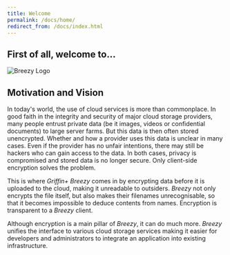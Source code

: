 ```yaml
---
title: Welcome
permalink: /docs/home/
redirect_from: /docs/index.html
---
```


## First of all, welcome to...
![Breezy Logo](../../img/breezy.svg "Breezy Logo")

## Motivation and Vision

In today's world, the use of cloud services is more than commonplace. In good faith in the integrity and security of major cloud
storage providers, many people entrust private data (be it images, videos or confidential documents) to large server
farms. But this data is then often stored unencrypted. Whether and how a provider uses this data is unclear in many cases. Even
if the provider has no unfair intentions, there may still be hackers who can gain access to the data. In both cases,
privacy is compromised and stored data is no longer secure. Only client-side encryption solves the problem.

This is where *Griffin+ Breezy* comes in by encrypting data before it is uploaded to the cloud, making it unreadable to outsiders.
*Breezy* not only encrypts the file itself, but also makes their filenames unrecognisable, so that it becomes impossible
to deduce contents from names. Encryption is transparent to a *Breezy* client.

Although encryption is a main pillar of *Breezy*, it can do much more. *Breezy* unifies the interface to various cloud storage
services making it easier for developers and administrators to integrate an application into existing infrastructure.
